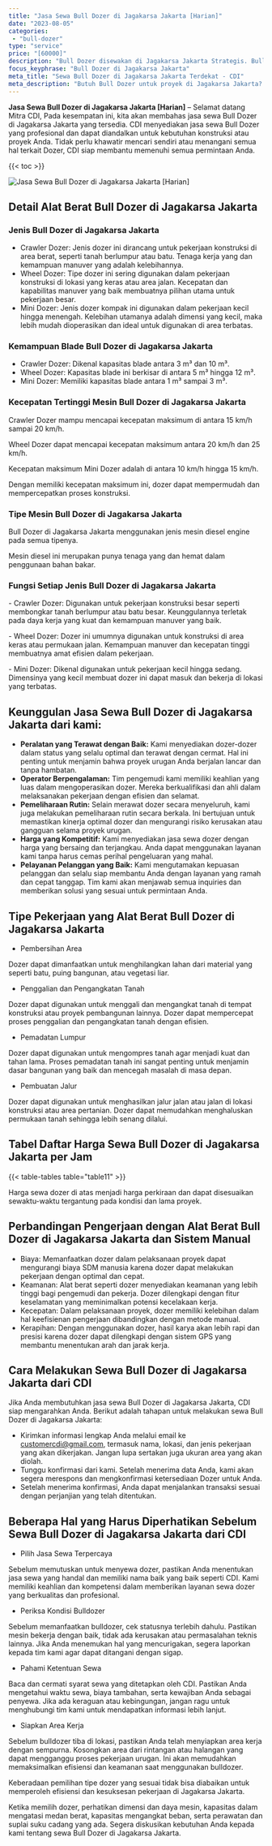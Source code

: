```yaml
---
title: "Jasa Sewa Bull Dozer di Jagakarsa Jakarta [Harian]"
date: "2023-08-05"
categories:
 - "bull-dozer"
type: "service"
price: "[60000]"
description: "Bull Dozer disewakan di Jagakarsa Jakarta Strategis. Bull Dozer ini merupakan pilihan tepat dalam proyek pembangunan sebagai peralatan konstruksi handal dan produktif. Hubungi kami untuk informasi lebih detail."
focus_keyphrase: "Bull Dozer di Jagakarsa Jakarta"
meta_title: "Sewa Bull Dozer di Jagakarsa Jakarta Terdekat - CDI"
meta_description: "Butuh Bull Dozer untuk proyek di Jagakarsa Jakarta? Layanan profesional kami siap melayani dengan harga kompetitif. Segera hubungi kami."
---
```


**Jasa Sewa Bull Dozer di Jagakarsa Jakarta [Harian]** – Selamat datang Mitra CDI, Pada kesempatan ini, kita akan membahas jasa sewa Bull Dozer di Jagakarsa Jakarta yang tersedia. CDI menyediakan jasa sewa Bull Dozer yang profesional dan dapat diandalkan untuk kebutuhan konstruksi atau proyek Anda. Tidak perlu khawatir mencari sendiri atau menangani semua hal terkait Dozer, CDI siap membantu memenuhi semua permintaan Anda.

{{< toc >}}

![Jasa Sewa Bull Dozer di Jagakarsa Jakarta [Harian]](/images/bull-dozer/bull-dozer-13.jpg)

## Detail Alat Berat Bull Dozer di Jagakarsa Jakarta

### Jenis Bull Dozer di Jagakarsa Jakarta

*   Crawler Dozer: Jenis dozer ini dirancang untuk pekerjaan konstruksi di area berat, seperti tanah berlumpur atau batu. Tenaga kerja yang dan kemampuan manuver yang adalah kelebihannya.
*   Wheel Dozer: Tipe dozer ini sering digunakan dalam pekerjaan konstruksi di lokasi yang keras atau area jalan. Kecepatan dan kapabilitas manuver yang baik membuatnya pilihan utama untuk pekerjaan besar.
*   Mini Dozer: Jenis dozer kompak ini digunakan dalam pekerjaan kecil hingga menengah. Kelebihan utamanya adalah dimensi yang kecil, maka lebih mudah dioperasikan dan ideal untuk digunakan di area terbatas.

### Kemampuan Blade Bull Dozer di Jagakarsa Jakarta

*   Crawler Dozer: Dikenal kapasitas blade antara 3 m³ dan 10 m³.
*   Wheel Dozer: Kapasitas blade ini berkisar di antara 5 m³ hingga 12 m³.
*   Mini Dozer: Memiliki kapasitas blade antara 1 m³ sampai 3 m³.

### Kecepatan Tertinggi Mesin Bull Dozer di Jagakarsa Jakarta

Crawler Dozer mampu mencapai kecepatan maksimum di antara 15 km/h sampai 20 km/h.

Wheel Dozer dapat mencapai kecepatan maksimum antara 20 km/h dan 25 km/h.

Kecepatan maksimum Mini Dozer adalah di antara 10 km/h hingga 15 km/h.

Dengan memiliki kecepatan maksimum ini, dozer dapat mempermudah dan mempercepatkan proses konstruksi.

### Tipe Mesin Bull Dozer di Jagakarsa Jakarta

Bull Dozer di Jagakarsa Jakarta menggunakan jenis mesin diesel engine pada semua tipenya.

Mesin diesel ini merupakan punya tenaga yang dan hemat dalam penggunaan bahan bakar.

### Fungsi Setiap Jenis Bull Dozer di Jagakarsa Jakarta

\- Crawler Dozer: Digunakan untuk pekerjaan konstruksi besar seperti membongkar tanah berlumpur atau batu besar. Keunggulannya terletak pada daya kerja yang kuat dan kemampuan manuver yang baik.

\- Wheel Dozer: Dozer ini umumnya digunakan untuk konstruksi di area keras atau permukaan jalan. Kemampuan manuver dan kecepatan tinggi membuatnya amat efisien dalam pekerjaan.

\- Mini Dozer: Dikenal digunakan untuk pekerjaan kecil hingga sedang. Dimensinya yang kecil membuat dozer ini dapat masuk dan bekerja di lokasi yang terbatas.

## Keunggulan Jasa Sewa Bull Dozer di Jagakarsa Jakarta dari kami:

*   **Peralatan yang Terawat dengan Baik:** Kami menyediakan dozer-dozer dalam status yang selalu optimal dan terawat dengan cermat. Hal ini penting untuk menjamin bahwa proyek urugan Anda berjalan lancar dan tanpa hambatan.
*   **Operator Berpengalaman:** Tim pengemudi kami memiliki keahlian yang luas dalam mengoperasikan dozer. Mereka berkualifikasi dan ahli dalam melaksanakan pekerjaan dengan efisien dan selamat.
*   **Pemeliharaan Rutin:** Selain merawat dozer secara menyeluruh, kami juga melakukan pemeliharaan rutin secara berkala. Ini bertujuan untuk memastikan kinerja optimal dozer dan mengurangi risiko kerusakan atau gangguan selama proyek urugan.
*   **Harga yang Kompetitif:** Kami menyediakan jasa sewa dozer dengan harga yang bersaing dan terjangkau. Anda dapat menggunakan layanan kami tanpa harus cemas perihal pengeluaran yang mahal.
*   **Pelayanan Pelanggan yang Baik:** Kami mengutamakan kepuasan pelanggan dan selalu siap membantu Anda dengan layanan yang ramah dan cepat tanggap. Tim kami akan menjawab semua inquiries dan memberikan solusi yang sesuai untuk permintaan Anda.

## Tipe Pekerjaan yang Alat Berat Bull Dozer di Jagakarsa Jakarta

*   Pembersihan Area

Dozer dapat dimanfaatkan untuk menghilangkan lahan dari material yang seperti batu, puing bangunan, atau vegetasi liar.
*   Penggalian dan Pengangkatan Tanah

Dozer dapat digunakan untuk menggali dan mengangkat tanah di tempat konstruksi atau proyek pembangunan lainnya. Dozer dapat mempercepat proses penggalian dan pengangkatan tanah dengan efisien.
*   Pemadatan Lumpur

Dozer dapat digunakan untuk mengompres tanah agar menjadi kuat dan tahan lama. Proses pemadatan tanah ini sangat penting untuk menjamin dasar bangunan yang baik dan mencegah masalah di masa depan.
*   Pembuatan Jalur

Dozer dapat digunakan untuk menghasilkan jalur jalan atau jalan di lokasi konstruksi atau area pertanian. Dozer dapat memudahkan menghaluskan permukaan tanah sehingga lebih senang dilalui.

## Tabel Daftar Harga Sewa Bull Dozer di Jagakarsa Jakarta per Jam

{{< table-tables table="table11" >}}

Harga sewa dozer di atas menjadi harga perkiraan dan dapat disesuaikan sewaktu-waktu tergantung pada kondisi dan lama proyek.

## Perbandingan Pengerjaan dengan Alat Berat Bull Dozer di Jagakarsa Jakarta dan Sistem Manual

*   Biaya: Memanfaatkan dozer dalam pelaksanaan proyek dapat mengurangi biaya SDM manusia karena dozer dapat melakukan pekerjaan dengan optimal dan cepat.
*   Keamanan: Alat berat seperti dozer menyediakan keamanan yang lebih tinggi bagi pengemudi dan pekerja. Dozer dilengkapi dengan fitur keselamatan yang meminimalkan potensi kecelakaan kerja.
*   Kecepatan: Dalam pelaksanaan proyek, dozer memiliki kelebihan dalam hal keefisienan pengerjaan dibandingkan dengan metode manual.
*   Kerapihan: Dengan menggunakan dozer, hasil karya akan lebih rapi dan presisi karena dozer dapat dilengkapi dengan sistem GPS yang membantu menentukan arah dan jarak kerja.

## Cara Melakukan Sewa Bull Dozer di Jagakarsa Jakarta dari CDI

Jika Anda membutuhkan jasa sewa Bull Dozer di Jagakarsa Jakarta, CDI siap mengarahkan Anda. Berikut adalah tahapan untuk melakukan sewa Bull Dozer di Jagakarsa Jakarta:

*   Kirimkan informasi lengkap Anda melalui email ke customercdi@gmail.com, termasuk nama, lokasi, dan jenis pekerjaan yang akan dikerjakan. Jangan lupa sertakan juga ukuran area yang akan diolah.
*   Tunggu konfirmasi dari kami. Setelah menerima data Anda, kami akan segera merespons dan mengkonfirmasi ketersediaan Dozer untuk Anda.
*   Setelah menerima konfirmasi, Anda dapat menjalankan transaksi sesuai dengan perjanjian yang telah ditentukan.

## Beberapa Hal yang Harus Diperhatikan Sebelum Sewa Bull Dozer di Jagakarsa Jakarta dari CDI

*   Pilih Jasa Sewa Terpercaya

Sebelum memutuskan untuk menyewa dozer, pastikan Anda menentukan jasa sewa yang handal dan memiliki nama baik yang baik seperti CDI. Kami memiliki keahlian dan kompetensi dalam memberikan layanan sewa dozer yang berkualitas dan profesional.
*   Periksa Kondisi Bulldozer

Sebelum memanfaatkan bulldozer, cek statusnya terlebih dahulu. Pastikan mesin bekerja dengan baik, tidak ada kerusakan atau permasalahan teknis lainnya. Jika Anda menemukan hal yang mencurigakan, segera laporkan kepada tim kami agar dapat ditangani dengan sigap.
*   Pahami Ketentuan Sewa

Baca dan cermati syarat sewa yang ditetapkan oleh CDI. Pastikan Anda mengetahui waktu sewa, biaya tambahan, serta kewajiban Anda sebagai penyewa. Jika ada keraguan atau kebingungan, jangan ragu untuk menghubungi tim kami untuk mendapatkan informasi lebih lanjut.
*   Siapkan Area Kerja

Sebelum bulldozer tiba di lokasi, pastikan Anda telah menyiapkan area kerja dengan sempurna. Kosongkan area dari rintangan atau halangan yang dapat mengganggu proses pekerjaan urugan. Ini akan memudahkan memaksimalkan efisiensi dan keamanan saat menggunakan bulldozer.

Keberadaan pemilihan tipe dozer yang sesuai tidak bisa diabaikan untuk memperoleh efisiensi dan kesuksesan pekerjaan di Jagakarsa Jakarta.

Ketika memilih dozer, perhatikan dimensi dan daya mesin, kapasitas dalam mengatasi medan berat, kapasitas mengangkat beban, serta perawatan dan suplai suku cadang yang ada. Segera diskusikan kebutuhan Anda kepada kami tentang sewa Bull Dozer di Jagakarsa Jakarta.